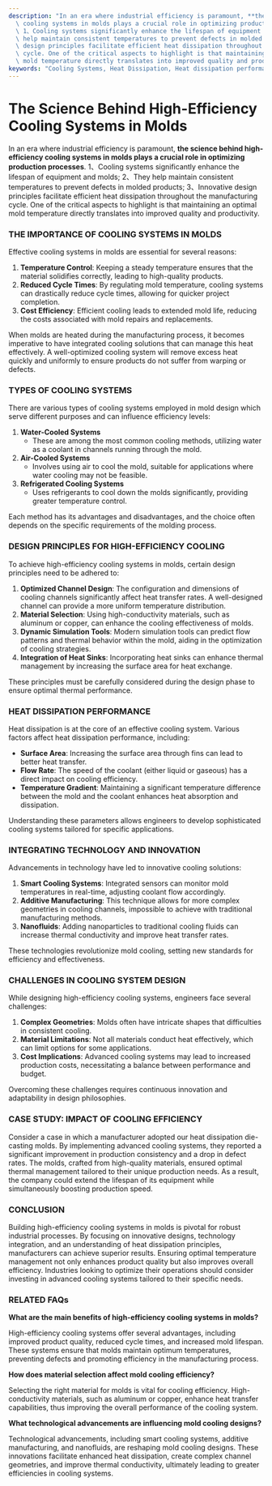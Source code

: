 ```yaml
---
description: "In an era where industrial efficiency is paramount, **the science behind high-efficiency\
  \ cooling systems in molds plays a crucial role in optimizing production processes**.\
  \ 1、Cooling systems significantly enhance the lifespan of equipment and molds; 2、They\
  \ help maintain consistent temperatures to prevent defects in molded products; 3、Innovative\
  \ design principles facilitate efficient heat dissipation throughout the manufacturing\
  \ cycle. One of the critical aspects to highlight is that maintaining an optimal\
  \ mold temperature directly translates into improved quality and productivity. "
keywords: "Cooling Systems, Heat Dissipation, Heat dissipation performance, Die casting process"
---
```

# The Science Behind High-Efficiency Cooling Systems in Molds

In an era where industrial efficiency is paramount, **the science behind high-efficiency cooling systems in molds plays a crucial role in optimizing production processes**. 1、Cooling systems significantly enhance the lifespan of equipment and molds; 2、They help maintain consistent temperatures to prevent defects in molded products; 3、Innovative design principles facilitate efficient heat dissipation throughout the manufacturing cycle. One of the critical aspects to highlight is that maintaining an optimal mold temperature directly translates into improved quality and productivity. 

### THE IMPORTANCE OF COOLING SYSTEMS IN MOLDS

Effective cooling systems in molds are essential for several reasons:

1. **Temperature Control**: Keeping a steady temperature ensures that the material solidifies correctly, leading to high-quality products.
2. **Reduced Cycle Times**: By regulating mold temperature, cooling systems can drastically reduce cycle times, allowing for quicker project completion.
3. **Cost Efficiency**: Efficient cooling leads to extended mold life, reducing the costs associated with mold repairs and replacements.

When molds are heated during the manufacturing process, it becomes imperative to have integrated cooling solutions that can manage this heat effectively. A well-optimized cooling system will remove excess heat quickly and uniformly to ensure products do not suffer from warping or defects.

### TYPES OF COOLING SYSTEMS

There are various types of cooling systems employed in mold design which serve different purposes and can influence efficiency levels:

1. **Water-Cooled Systems**
   - These are among the most common cooling methods, utilizing water as a coolant in channels running through the mold.
2. **Air-Cooled Systems**
   - Involves using air to cool the mold, suitable for applications where water cooling may not be feasible.
3. **Refrigerated Cooling Systems**
   - Uses refrigerants to cool down the molds significantly, providing greater temperature control.

Each method has its advantages and disadvantages, and the choice often depends on the specific requirements of the molding process.

### DESIGN PRINCIPLES FOR HIGH-EFFICIENCY COOLING

To achieve high-efficiency cooling systems in molds, certain design principles need to be adhered to:

1. **Optimized Channel Design**: The configuration and dimensions of cooling channels significantly affect heat transfer rates. A well-designed channel can provide a more uniform temperature distribution.
2. **Material Selection**: Using high-conductivity materials, such as aluminum or copper, can enhance the cooling effectiveness of molds.
3. **Dynamic Simulation Tools**: Modern simulation tools can predict flow patterns and thermal behavior within the mold, aiding in the optimization of cooling strategies.
4. **Integration of Heat Sinks**: Incorporating heat sinks can enhance thermal management by increasing the surface area for heat exchange.

These principles must be carefully considered during the design phase to ensure optimal thermal performance.

### HEAT DISSIPATION PERFORMANCE

Heat dissipation is at the core of an effective cooling system. Various factors affect heat dissipation performance, including:

- **Surface Area**: Increasing the surface area through fins can lead to better heat transfer.
- **Flow Rate**: The speed of the coolant (either liquid or gaseous) has a direct impact on cooling efficiency.
- **Temperature Gradient**: Maintaining a significant temperature difference between the mold and the coolant enhances heat absorption and dissipation.

Understanding these parameters allows engineers to develop sophisticated cooling systems tailored for specific applications.

### INTEGRATING TECHNOLOGY AND INNOVATION

Advancements in technology have led to innovative cooling solutions:

1. **Smart Cooling Systems**: Integrated sensors can monitor mold temperatures in real-time, adjusting coolant flow accordingly.
2. **Additive Manufacturing**: This technique allows for more complex geometries in cooling channels, impossible to achieve with traditional manufacturing methods.
3. **Nanofluids**: Adding nanoparticles to traditional cooling fluids can increase thermal conductivity and improve heat transfer rates.

These technologies revolutionize mold cooling, setting new standards for efficiency and effectiveness.

### CHALLENGES IN COOLING SYSTEM DESIGN

While designing high-efficiency cooling systems, engineers face several challenges:

1. **Complex Geometries**: Molds often have intricate shapes that difficulties in consistent cooling.
2. **Material Limitations**: Not all materials conduct heat effectively, which can limit options for some applications.
3. **Cost Implications**: Advanced cooling systems may lead to increased production costs, necessitating a balance between performance and budget.

Overcoming these challenges requires continuous innovation and adaptability in design philosophies.

### CASE STUDY: IMPACT OF COOLING EFFICIENCY

Consider a case in which a manufacturer adopted our heat dissipation die-casting molds. By implementing advanced cooling systems, they reported a significant improvement in production consistency and a drop in defect rates. The molds, crafted from high-quality materials, ensured optimal thermal management tailored to their unique production needs. As a result, the company could extend the lifespan of its equipment while simultaneously boosting production speed.

### CONCLUSION

Building high-efficiency cooling systems in molds is pivotal for robust industrial processes. By focusing on innovative designs, technology integration, and an understanding of heat dissipation principles, manufacturers can achieve superior results. Ensuring optimal temperature management not only enhances product quality but also improves overall efficiency. Industries looking to optimize their operations should consider investing in advanced cooling systems tailored to their specific needs.

### RELATED FAQs

**What are the main benefits of high-efficiency cooling systems in molds?**

High-efficiency cooling systems offer several advantages, including improved product quality, reduced cycle times, and increased mold lifespan. These systems ensure that molds maintain optimum temperatures, preventing defects and promoting efficiency in the manufacturing process.

**How does material selection affect mold cooling efficiency?**

Selecting the right material for molds is vital for cooling efficiency. High-conductivity materials, such as aluminum or copper, enhance heat transfer capabilities, thus improving the overall performance of the cooling system.

**What technological advancements are influencing mold cooling designs?**

Technological advancements, including smart cooling systems, additive manufacturing, and nanofluids, are reshaping mold cooling designs. These innovations facilitate enhanced heat dissipation, create complex channel geometries, and improve thermal conductivity, ultimately leading to greater efficiencies in cooling systems.
